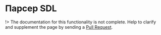 # Парсер SDL

!> The documentation for this functionality is not complete. 
Help to clarify and supplement the page by sending a [Pull Request](https://github.com/railt/docs).
